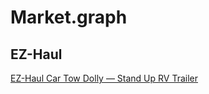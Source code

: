 # Market.graph
## EZ-Haul
[EZ-Haul Car Tow Dolly — Stand Up RV Trailer](https://youtu.be/pc1klpnPZII)
